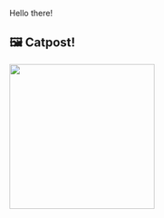 Hello there!



## 🖼️ Catpost!

<sub>
    <img src="https://cdn2.thecatapi.com/images/dpp.jpg" height="256">
</sub>

